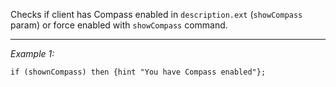 Checks if client has Compass enabled in `description.ext` (`showCompass` param) or force enabled with `showCompass` command.


---
*Example 1:*
```sqf
if (shownCompass) then {hint "You have Compass enabled"};
```
